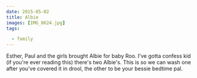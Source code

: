 ```yaml
---
date: 2015-05-02
title: Albie
images: [IMG_0624.jpg]
tags:

  - family
---
```

Esther, Paul and the girls brought Albie for baby Roo. I've gotta confess kid (if you're ever reading this) there's two Albie's. This is so we can wash one after you've covered it in drool, the other to be your bessie bedtime pal. 